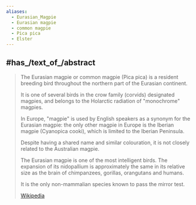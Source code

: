 ```yaml
---
aliases:
  - Eurasian_Magpie
  - Eurasian magpie
  - common magpie
  - Pica pica
  - Elster
---
```

## #has_/text_of_/abstract 

> The Eurasian magpie or common magpie (Pica pica) is a resident breeding bird throughout the northern part of the Eurasian continent. 
> 
> It is one of several birds in the crow family (corvids) designated magpies, 
> and belongs to the Holarctic radiation of "monochrome" magpies. 
> 
> In Europe, "magpie" is used by English speakers as a synonym for the Eurasian magpie: 
> the only other magpie in Europe is the Iberian magpie (Cyanopica cooki), 
> which is limited to the Iberian Peninsula. 
> 
> Despite having a shared name and similar colouration, 
> it is not closely related to the Australian magpie.
>
> The Eurasian magpie is one of the most intelligent birds. 
> The expansion of its nidopallium is approximately the same in its relative size 
> as the brain of chimpanzees, gorillas, orangutans and humans. 
> 
> It is the only non-mammalian species known to pass the mirror test.
>
> [Wikipedia](https://en.wikipedia.org/wiki/Eurasian%20magpie) 

